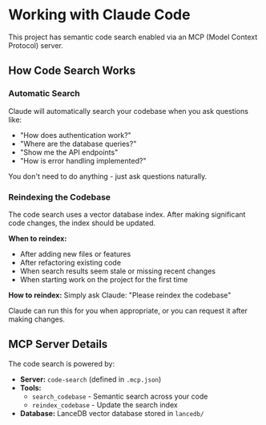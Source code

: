 # Working with Claude Code

This project has semantic code search enabled via an MCP (Model Context Protocol) server.

## How Code Search Works

### Automatic Search
Claude will automatically search your codebase when you ask questions like:
- "How does authentication work?"
- "Where are the database queries?"
- "Show me the API endpoints"
- "How is error handling implemented?"

You don't need to do anything - just ask questions naturally.

### Reindexing the Codebase

The code search uses a vector database index. After making significant code changes, the index should be updated.

**When to reindex:**
- After adding new files or features
- After refactoring existing code
- When search results seem stale or missing recent changes
- When starting work on the project for the first time

**How to reindex:**
Simply ask Claude: "Please reindex the codebase"

Claude can run this for you when appropriate, or you can request it after making changes.

## MCP Server Details

The code search is powered by:
- **Server:** `code-search` (defined in `.mcp.json`)
- **Tools:**
  - `search_codebase` - Semantic search across your code
  - `reindex_codebase` - Update the search index
- **Database:** LanceDB vector database stored in `lancedb/`
